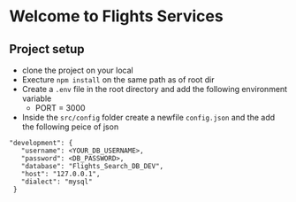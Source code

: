# Welcome to Flights Services

## Project setup
- clone the project on your local
- Execture `npm install` on the same path as of root dir
- Create a `.env` file in the root directory and add the following environment variable
    - PORT = 3000
- Inside the `src/config` folder create a newfile `config.json` and the add the following peice of json

 ```
 "development": {
    "username": <YOUR_DB_USERNAME>,
    "password": <DB_PASSWORD>,
    "database": "Flights_Search_DB_DEV",
    "host": "127.0.0.1",
    "dialect": "mysql"
  }
 ```